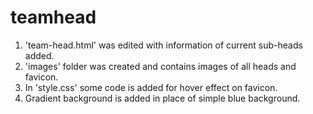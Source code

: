 # teamhead
1. 'team-head.html' was edited with information of current sub-heads added.
2. 'images' folder was created and contains images of all heads and favicon.
3. In 'style.css' some code is added for hover effect on favicon. 
4. Gradient background is added in place of simple blue background.
